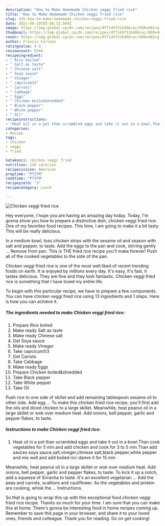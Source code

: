 ```yaml
---
description: "How to Make Homemade Chicken veggi fried rice"
title: "How to Make Homemade Chicken veggi fried rice"
slug: 435-how-to-make-homemade-chicken-veggi-fried-rice
date: 2021-09-10T03:48:13.504Z
image: https://img-global.cpcdn.com/recipes/dff145f31bd66cac/680x482cq70/chicken-veggi-fried-rice-recipe-main-photo.jpg
thumbnail: https://img-global.cpcdn.com/recipes/dff145f31bd66cac/680x482cq70/chicken-veggi-fried-rice-recipe-main-photo.jpg
cover: https://img-global.cpcdn.com/recipes/dff145f31bd66cac/680x482cq70/chicken-veggi-fried-rice-recipe-main-photo.jpg
author: Francis Carlson
ratingvalue: 4.9
reviewcount: 6344
recipeingredient:
- " Rice boiled"
- " Salt as taste"
- " Chinese salt"
- " Soya sauce"
- " Vineger"
- " capcicum13"
- " Carrots"
- " Cabbage"
- " Eggs"
- " Chicken boiledshredded"
- " Black pepper"
- " White pepper"
- " Oil"
recipeinstructions:
- "Heat oil in a pot than scrambled eggs and take it out in a bowl.Than cook vegetables for 5 min.and add chicken and cook for 3 to 5 min.Than add sauces soya sauce,salt,vineger,chinese salt,black pepper,white pepper and mix well.and add boiled ricr damm it for 15 min"
categories:
- Recipe
tags:
- chicken
- veggi
- fried

katakunci: chicken veggi fried 
nutrition: 226 calories
recipecuisine: American
preptime: "PT37M"
cooktime: "PT37M"
recipeyield: "3"
recipecategory: Lunch

---
```



![Chicken veggi fried rice](https://img-global.cpcdn.com/recipes/dff145f31bd66cac/680x482cq70/chicken-veggi-fried-rice-recipe-main-photo.jpg)

Hey everyone, I hope you are having an amazing day today. Today, I'm gonna show you how to prepare a distinctive dish, chicken veggi fried rice. One of my favorites food recipes. This time, I am going to make it a bit tasty. This will be really delicious.

In a medium bowl, toss chicken strips with the sesame oil and season with salt and pepper, to taste. Add the eggs to the pan and cook, stirring gently … Remove from pan. This is THE fried rice recipe you&#39;ll make forever! Push all of the cooked vegetables to the side of the pan.

Chicken veggi fried rice is one of the most well liked of recent trending foods on earth. It is enjoyed by millions every day. It's easy, it's fast, it tastes delicious. They are fine and they look fantastic. Chicken veggi fried rice is something that I have loved my entire life.


To begin with this particular recipe, we have to prepare a few components. You can have chicken veggi fried rice using 13 ingredients and 1 steps. Here is how you can achieve it.

<!--inarticleads1-->

##### The ingredients needed to make Chicken veggi fried rice:

1. Prepare  Rice boiled
1. Make ready  Salt as taste
1. Make ready  Chinese salt
1. Get  Soya sauce
1. Make ready  Vineger
1. Take  capcicum1/3
1. Get  Carrots
1. Take  Cabbage
1. Make ready  Eggs
1. Prepare  Chicken boiled&amp;shredded
1. Take  Black pepper
1. Take  White pepper
1. Take  Oil


Push rice to one side of skillet and add remaining tablespoon sesame oil to other side. Add egg … To make this chicken fried rice recipe, you&#39;ll first add the oils and diced chicken to a large skillet. Meanwhile, heat peanut oil in a large skillet or wok over medium heat. Add onions, bell pepper, garlic and pepper flakes, to taste. 

<!--inarticleads2-->

##### Instructions to make Chicken veggi fried rice:

1. Heat oil in a pot than scrambled eggs and take it out in a bowl.Than cook vegetables for 5 min.and add chicken and cook for 3 to 5 min.Than add sauces soya sauce,salt,vineger,chinese salt,black pepper,white pepper and mix well.and add boiled ricr damm it for 15 min


Meanwhile, heat peanut oil in a large skillet or wok over medium heat. Add onions, bell pepper, garlic and pepper flakes, to taste. To kick it up a notch, add a squeeze of Sriracha to taste. It&#39;s an excellent vegetarian … Add the peas and carrots, scallions and cauliflower. As the vegetables and protein are cooking, whisk the … Instructions. 

So that is going to wrap this up with this exceptional food chicken veggi fried rice recipe. Thanks so much for your time. I am sure that you can make this at home. There's gonna be interesting food in home recipes coming up. Remember to save this page in your browser, and share it to your loved ones, friends and colleague. Thank you for reading. Go on get cooking!
